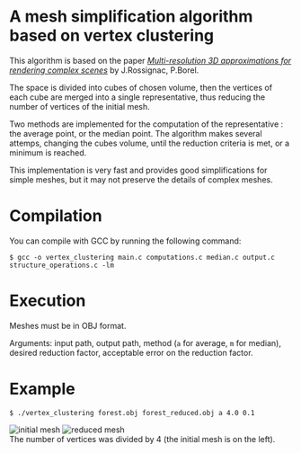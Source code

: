 # A mesh simplification algorithm based on vertex clustering
This algorithm is based on the paper [_Multi-resolution 3D approximations for rendering complex scenes_](https://doi.org/10.1007/978-3-642-78114-8_29) by J.Rossignac, P.Borel.

The space is divided into cubes of chosen volume, then the vertices of each cube are merged into a single representative, thus reducing the number of vertices of the initial mesh. 

Two methods are implemented for the computation of the representative : the average point, or the median point. The algorithm makes several attemps, changing the cubes volume, until the reduction criteria is met, or a minimum is reached.

This implementation is very fast and provides good simplifications for simple meshes, but it may not preserve the details of complex meshes.

# Compilation
You can compile with GCC by running the following command:

```
$ gcc -o vertex_clustering main.c computations.c median.c output.c structure_operations.c -lm
```
# Execution
Meshes must be in OBJ format.

Arguments: input path, output path, method (`a` for average, `m` for median), desired reduction factor, acceptable error on the reduction factor.

# Example
```
$ ./vertex_clustering forest.obj forest_reduced.obj a 4.0 0.1
```

![initial mesh](https://i.imgur.com/B2rGz0O.png) ![reduced mesh](https://i.imgur.com/5YGgHsC.png) \
The number of vertices was divided by 4 (the initial mesh is on the left).
